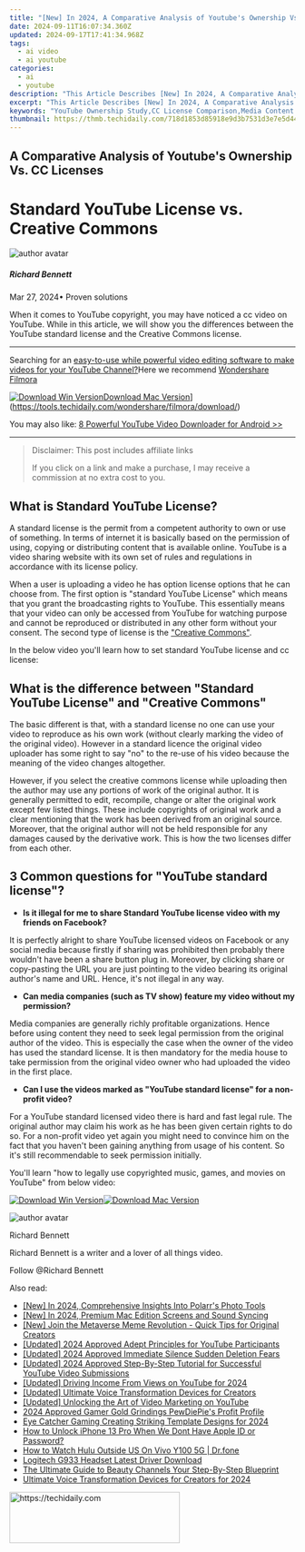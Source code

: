 ```yaml
---
title: "[New] In 2024, A Comparative Analysis of Youtube's Ownership Vs. CC Licenses"
date: 2024-09-11T16:07:34.360Z
updated: 2024-09-17T17:41:34.968Z
tags:
  - ai video
  - ai youtube
categories:
  - ai
  - youtube
description: "This Article Describes [New] In 2024, A Comparative Analysis of Youtube's Ownership Vs. CC Licenses"
excerpt: "This Article Describes [New] In 2024, A Comparative Analysis of Youtube's Ownership Vs. CC Licenses"
keywords: "YouTube Ownership Study,CC License Comparison,Media Content Rights,Video Platform Licensing,Content Creator Analysis,Youtube vs Licenses Overview,Digital Copyrights Difference"
thumbnail: https://thmb.techidaily.com/718d1853d85918e9d3b7531d3e7e5d446b8b2d7ecc9512a603cf6d88a4e79188.jpg
---
```


## A Comparative Analysis of Youtube's Ownership Vs. CC Licenses

# Standard YouTube License vs. Creative Commons

![author avatar](https://images.wondershare.com/filmora/article-images/richard-bennett.jpg)

##### Richard Bennett

 Mar 27, 2024• Proven solutions

When it comes to YouTube copyright, you may have noticed a cc video on YouTube. While in this article, we will show you the differences between the YouTube standard license and the Creative Commons license.

---

Searching for an [easy-to-use while powerful video editing software to make videos for your YouTube Channel?](https://tools.techidaily.com/wondershare/filmora/download/)Here we recommend [Wondershare Filmora](https://tools.techidaily.com/wondershare/filmora/download/)

[![Download Win Version](https://images.wondershare.com/filmora/guide/download-btn-win.jpg)](https://tools.techidaily.com/wondershare/filmora/download/)[Download Mac Version](https://images.wondershare.com/filmora/guide/download-btn-mac.jpg)](https://tools.techidaily.com/wondershare/filmora/download/)

You may also like: [8 Powerful YouTube Video Downloader for Android >>](https://tools.techidaily.com/wondershare/filmora/download/)

---

>  Disclaimer: This post includes affiliate links
>
>  If you click on a link and make a purchase, I may receive a commission at no extra cost to you.
>

## What is Standard YouTube License?

A standard license is the permit from a competent authority to own or use of something. In terms of internet it is basically based on the permission of using, copying or distributing content that is available online. YouTube is a video sharing website with its own set of rules and regulations in accordance with its license policy.

When a user is uploading a video he has option license options that he can choose from. The first option is "standard YouTube License" which means that you grant the broadcasting rights to YouTube. This essentially means that your video can only be accessed from YouTube for watching purpose and cannot be reproduced or distributed in any other form without your consent. The second type of license is the ["Creative Commons"](https://tools.techidaily.com/wondershare/filmora/download/).

In the below video you'll learn how to set standard YouTube license and cc license:

## What is the difference between "Standard YouTube License" and "Creative Commons"

The basic different is that, with a standard license no one can use your video to reproduce as his own work (without clearly marking the video of the original video). However in a standard licence the original video uploader has some right to say "no" to the re-use of his video because the meaning of the video changes altogether.

However, if you select the creative commons license while uploading then the author may use any portions of work of the original author. It is generally permitted to edit, recompile, change or alter the original work except few listed things. These include copyrights of original work and a clear mentioning that the work has been derived from an original source. Moreover, that the original author will not be held responsible for any damages caused by the derivative work. This is how the two licenses differ from each other.

## 3 Common questions for "YouTube standard license"?

* **Is it illegal for me to share Standard YouTube license video with my friends on Facebook?**

It is perfectly alright to share YouTube licensed videos on Facebook or any social media because firstly if sharing was prohibited then probably there wouldn't have been a share button plug in. Moreover, by clicking share or copy-pasting the URL you are just pointing to the video bearing its original author's name and URL. Hence, it's not illegal in any way.

* **Can media companies (such as TV show) feature my video without my permission?**

Media companies are generally richly profitable organizations. Hence before using content they need to seek legal permission from the original author of the video. This is especially the case when the owner of the video has used the standard license. It is then mandatory for the media house to take permission from the original video owner who had uploaded the video in the first place.

* **Can I use the videos marked as "YouTube standard license" for a non-profit video?**

For a YouTube standard licensed video there is hard and fast legal rule. The original author may claim his work as he has been given certain rights to do so. For a non-profit video yet again you might need to convince him on the fact that you haven't been gaining anything from usage of his content. So it's still recommendable to seek permission initially.

You'll learn "how to legally use copyrighted music, games, and movies on YouTube" from below video:

[![Download Win Version](https://images.wondershare.com/filmora/guide/download-btn-win.jpg)](https://tools.techidaily.com/wondershare/filmora/download/)[![Download Mac Version](https://images.wondershare.com/filmora/guide/download-btn-mac.jpg)](https://tools.techidaily.com/wondershare/filmora/download/)

![author avatar](https://images.wondershare.com/filmora/article-images/richard-bennett.jpg)

Richard Bennett

Richard Bennett is a writer and a lover of all things video.

Follow @Richard Bennett

<ins class="adsbygoogle"
     style="display:block"
     data-ad-format="autorelaxed"
     data-ad-client="ca-pub-7571918770474297"
     data-ad-slot="1223367746"></ins>

<ins class="adsbygoogle"
     style="display:block"
     data-ad-client="ca-pub-7571918770474297"
     data-ad-slot="8358498916"
     data-ad-format="auto"
     data-full-width-responsive="true"></ins>

<span class="atpl-alsoreadstyle">Also read:</span>
<div><ul>
<li><a href="https://fox-friendly.techidaily.com/new-in-2024-comprehensive-insights-into-polarrs-photo-tools/"><u>[New] In 2024, Comprehensive Insights Into Polarr's Photo Tools</u></a></li>
<li><a href="https://remote-screen-capture.techidaily.com/new-in-2024-premium-mac-edition-screens-and-sound-syncing/"><u>[New] In 2024, Premium Mac Edition Screens and Sound Syncing</u></a></li>
<li><a href="https://some-approaches.techidaily.com/new-join-the-metaverse-meme-revolution-quick-tips-for-original-creators/"><u>[New] Join the Metaverse Meme Revolution - Quick Tips for Original Creators</u></a></li>
<li><a href="https://youtube-blog.techidaily.com/ed-2024-approved-adept-principles-for-youtube-participants/"><u>[Updated] 2024 Approved Adept Principles for YouTube Participants</u></a></li>
<li><a href="https://facebook-video-recording.techidaily.com/updated-2024-approved-immediate-silence-sudden-deletion-fears/"><u>[Updated] 2024 Approved Immediate Silence Sudden Deletion Fears</u></a></li>
<li><a href="https://youtube-blog.techidaily.com/ed-2024-approved-step-by-step-tutorial-for-successful-youtube-video-submissions/"><u>[Updated] 2024 Approved Step-By-Step Tutorial for Successful YouTube Video Submissions</u></a></li>
<li><a href="https://youtube-blog.techidaily.com/ed-driving-income-from-views-on-youtube-for-2024/"><u>[Updated] Driving Income From Views on YouTube for 2024</u></a></li>
<li><a href="https://youtube-blog.techidaily.com/ed-ultimate-voice-transformation-devices-for-creators/"><u>[Updated] Ultimate Voice Transformation Devices for Creators</u></a></li>
<li><a href="https://youtube-blog.techidaily.com/ed-unlocking-the-art-of-video-marketing-on-youtube/"><u>[Updated] Unlocking the Art of Video Marketing on YouTube</u></a></li>
<li><a href="https://fox-access.techidaily.com/2024-approved-gamer-gold-grindings-pewdiepies-profit-profile/"><u>2024 Approved Gamer Gold Grindings PewDiePie's Profit Profile</u></a></li>
<li><a href="https://youtube-blog.techidaily.com/atcher-gaming-creating-striking-template-designs-for-2024/"><u>Eye Catcher Gaming Creating Striking Template Designs for 2024</u></a></li>
<li><a href="https://apple-account.techidaily.com/how-to-unlock-iphone-13-pro-when-we-dont-have-apple-id-or-password-by-drfone-ios/"><u>How to Unlock iPhone 13 Pro When We Dont Have Apple ID or Password?</u></a></li>
<li><a href="https://change-location.techidaily.com/how-to-watch-hulu-outside-us-on-vivo-y100-5g-drfone-by-drfone-virtual-android/"><u>How to Watch Hulu Outside US On Vivo Y100 5G | Dr.fone</u></a></li>
<li><a href="https://hardware-updates.techidaily.com/logitech-g933-headset-latest-driver-download/"><u>Logitech G933 Headset Latest Driver Download</u></a></li>
<li><a href="https://youtube-videos.techidaily.com/the-ultimate-guide-to-beauty-channels-your-step-by-step-blueprint/"><u>The Ultimate Guide to Beauty Channels Your Step-By-Step Blueprint</u></a></li>
<li><a href="https://youtube-blog.techidaily.com/ate-voice-transformation-devices-for-creators-for-2024/"><u>Ultimate Voice Transformation Devices for Creators for 2024</u></a></li>
</ul></div>

<!-- affiliate ads begin -->
<a href="https://aligracehair.sjv.io/c/5597632/2135370/19272" target="_top" id="2135370">
  <img src="//a.impactradius-go.com/display-ad/19272-2135370" border="0" alt="https://techidaily.com" width="300" height="90"/>
</a>
<img height="0" width="0" src="https://aligracehair.sjv.io/i/5597632/2135370/19272" style="position:absolute;visibility:hidden;" border="0" />
<!-- affiliate ads end -->

